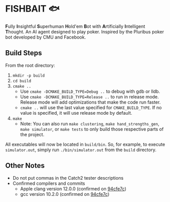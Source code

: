 # FISHBAIT 🐟
**F**ully **I**nsightful **S**uperhuman **H**old'em **B**ot with
**A**rtificially **I**ntelligent **T**hought. An AI agent designed to play
poker. Inspired by the Pluribus poker bot developed by CMU and Facebook.

## Build Steps
From the root directory:

1. `mkdir -p build`
2. `cd build`
3. `cmake ..`
    - Use `cmake -DCMAKE_BUILD_TYPE=Debug ..` to debug with gdb or lldb.
    - Use `cmake -DCMAKE_BUILD_TYPE=Release ..` to run in release mode. Release
      mode will add optimizations that make the code run faster.
    - `cmake ..` will use the last value specified for `CMAKE_BUILD_TYPE`. If no
      value is specified, it will use release mode by default.
4. `make`
    - Note: You can also run `make clustering`, `make hand_strengths_gen`,
      `make simulator`, or `make tests` to only build those respective parts of
      the project.

All executables will now be located in `build/bin`. So, for example, to execute
`simulator.out`, simply run `./bin/simulator.out` from the `build` directory.

## Other Notes

* Do not put commas in the Catch2 tester descriptions
* Confirmed compilers and commits
  * Apple clang version 12.0.0 (confirmed on [94cfe7c](https://github.com/marzukr/fishbait/commit/94cfe7c57874cad74f9fde03517343c92538d8c5))
  * gcc version 10.2.0 (confirmed on [94cfe7c](https://github.com/marzukr/fishbait/commit/94cfe7c57874cad74f9fde03517343c92538d8c5))
